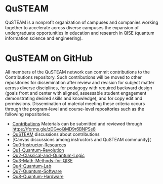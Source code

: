 # QuSTEAM
QuSTEAM is a nonprofit organization of campuses and companies working together to accelerate across diverse campuses the expansion of undergraduate opportunities 
in education and research in QISE (quantum information science and engineering). 

# QuSTEAM on GitHub
All members of the QuSTEAM network can commit contributions to the Contributions repository. Such contributions will be moved to other repositories for dissemination after review and revision for subject matter across diverse disciplines, for pedagogy with required backward design (goals front and center with aligned, assessable student engagement demonstrating desired skills and knowledge), and for copy edit and permissions. Dissemination of material meeting these criteria occurs through the program-level and course-level repositories such as the following repositories:

 * [Contributions](https://github.com/QuSTEAM/Contributions) Materials can be submitted and reviewed through https://forms.gle/zDGvoQMD9r6BNPSs8
 * [QuSTEAM](https://github.com/QuSTEAM/QuSTEAM) discussions about contributions
 * [Canvas discussions among instructors and QuSTEAM community](
 * [Qu0-Instructor-Resources](https://github.com/QuSTEAM/Qu0-Instructor-Resources)
 * [Qu1-Quantum-Revolution](https://github.com/QuSTEAM/Qu1-Quantum-Revolution)
 * [Qu2-Classical-and-Quantum-Logic](https://github.com/QuSTEAM/Qu2-Classical-and-Quantum-Logic)
 * [Qu3-Math-Methods-for-QISE](https://github.com/QuSTEAM/Qu3-Math-Methods-for-QISE)
 * [Qu4-Quantum-Lab](https://github.com/QuSTEAM/Qu4-Quantum-Lab)
 * [Qu7-Quantum-Software](https://github.com/QuSTEAM/Qu7-Quantum-Software)
 * [Qu8-Quantum-Hardware](https://github.com/QuSTEAM/Qu8-Quantum-Hardware)
